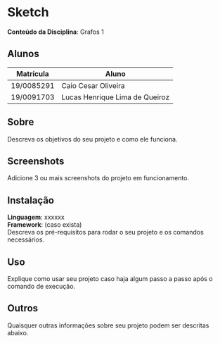 
# Sketch

**Conteúdo da Disciplina**: Grafos 1

## Alunos
|Matrícula | Aluno |
| -- | -- |
| 19/0085291  |  Caio Cesar Oliveira |
| 19/0091703  |  Lucas Henrique Lima de Queiroz |

## Sobre 
Descreva os objetivos do seu projeto e como ele funciona. 

## Screenshots
Adicione 3 ou mais screenshots do projeto em funcionamento.

## Instalação 
**Linguagem**: xxxxxx<br>
**Framework**: (caso exista)<br>
Descreva os pré-requisitos para rodar o seu projeto e os comandos necessários.

## Uso 
Explique como usar seu projeto caso haja algum passo a passo após o comando de execução.

## Outros 
Quaisquer outras informações sobre seu projeto podem ser descritas abaixo.
